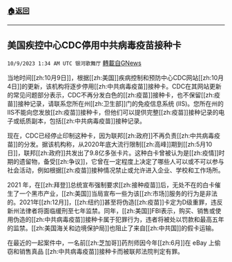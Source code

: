 ###  [:house:返回](README.md)
---


## 美国疾控中心CDC停用中共病毒疫苗接种卡
`10/9/2023 1:34 AM UTC 银河歌舞厅` [轉載自GNews](https://gnews.org/articles/1805665)

当地时间[[zh:10月9日]]，根据[[zh:美国]]疾病控制和预防中心CDC网站[[zh:10月4日]]的更新，该机构将逐步停用[[zh:中共病毒疫苗]]接种卡。CDC在其网站更新的常见问题部分表示，CDC不再分发白色的[[zh:疫苗]]接种卡，也不保留[[zh:疫苗]]接种记录，请联系您所在州[[zh:卫生部]]门的免疫信息系统 (IIS)。您所在州的IIS不能向您发放[[zh:疫苗]]接种卡，但他们可以提供完整[[zh:疫苗]]接种记录的电子或纸质副本，包括[[zh:中共病毒疫苗]]接种记录。

现在，CDC已经停止印制这种卡，因为联邦[[zh:政府]]不再负责[[zh:中共病毒疫苗]]的分发。据该机构称，从2020年底大流行限制[[zh:高峰]]期到[[zh:5月10日]]，联邦[[zh:政府]]共发出了9.8亿多张卡片。这种白卡曾被认为是[[zh:疫情]]时期的遗留物，备受[[zh:争议]]，它曾在一定程度上决定了哪些人可以或不可以参与社会活动，例如根据[[zh:疫苗]]接种情况禁止或允许进入企业、学校和工作场所。

2021 年，在[[zh:拜登]]总统宣布强制要求[[zh:接种疫苗]]后，无处不在的白卡催生了一个黑市产业，[[zh:美国]]当局宣布一些为该[[zh:市场]]服务的行为是非法的。2021年[[zh:12月]]，[[zh:纽约]]甚至将伪造[[zh:疫苗]]卡定为D级重罪，违反新州法律者将面临缓刑至七年监禁。同年，[[zh:美国]]FBI表示，购买、销售或使用伪造的[[zh:中共病毒疫苗]]接种卡属于犯罪行为，违者将被处以罚款和最高五年的监禁。[[zh:美国海关和边境保护局]]也阻止了来自[[zh:中共国]]的假卡运输。

在最近的一起案件中，一名前[[zh:芝加哥]]药剂师因今年[[zh:6月]]在 eBay 上偷窃和销售真品 [[zh:中共病毒疫苗]]接种卡而被联邦法院判定有罪。

